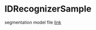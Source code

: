# IDRecognizerSample
segmentation model file [link](https://drive.google.com/file/d/1MXy7nj1JAsdiNgFGboASv5tVkpA8SgJD/view?usp=sharing)
